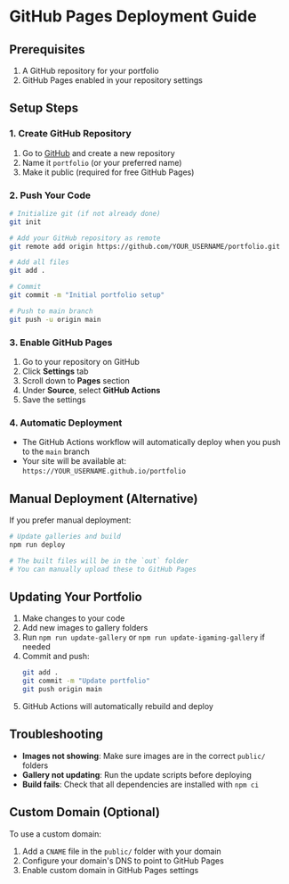 # GitHub Pages Deployment Guide

## Prerequisites
1. A GitHub repository for your portfolio
2. GitHub Pages enabled in your repository settings

## Setup Steps

### 1. Create GitHub Repository
1. Go to [GitHub](https://github.com) and create a new repository
2. Name it `portfolio` (or your preferred name)
3. Make it public (required for free GitHub Pages)

### 2. Push Your Code
```bash
# Initialize git (if not already done)
git init

# Add your GitHub repository as remote
git remote add origin https://github.com/YOUR_USERNAME/portfolio.git

# Add all files
git add .

# Commit
git commit -m "Initial portfolio setup"

# Push to main branch
git push -u origin main
```

### 3. Enable GitHub Pages
1. Go to your repository on GitHub
2. Click **Settings** tab
3. Scroll down to **Pages** section
4. Under **Source**, select **GitHub Actions**
5. Save the settings

### 4. Automatic Deployment
- The GitHub Actions workflow will automatically deploy when you push to the `main` branch
- Your site will be available at: `https://YOUR_USERNAME.github.io/portfolio`

## Manual Deployment (Alternative)

If you prefer manual deployment:

```bash
# Update galleries and build
npm run deploy

# The built files will be in the `out` folder
# You can manually upload these to GitHub Pages
```

## Updating Your Portfolio

1. Make changes to your code
2. Add new images to gallery folders
3. Run `npm run update-gallery` or `npm run update-igaming-gallery` if needed
4. Commit and push:
   ```bash
   git add .
   git commit -m "Update portfolio"
   git push origin main
   ```
5. GitHub Actions will automatically rebuild and deploy

## Troubleshooting

- **Images not showing**: Make sure images are in the correct `public/` folders
- **Gallery not updating**: Run the update scripts before deploying
- **Build fails**: Check that all dependencies are installed with `npm ci`

## Custom Domain (Optional)

To use a custom domain:
1. Add a `CNAME` file in the `public/` folder with your domain
2. Configure your domain's DNS to point to GitHub Pages
3. Enable custom domain in GitHub Pages settings
